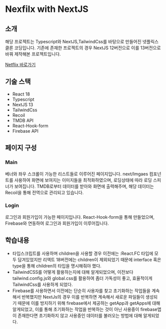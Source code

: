 # Nexfilx with NextJS 
## 소개
해당 프로젝트는 Typescript와 NextJS,TailwindCss를 바탕으로 만들어진 넷플릭스 클론 코딩입니다.
기존에 존재한 프로젝트의 경우 NextJS 12버전으로 이를 13버전으로 바꿔 제작해본 프로젝트입니다. 

[Netflix 바로가기](https://netflix-wtih-next13-typescript-git-main-seunggukyoo.vercel.app/)

## 기술 스택

* React 18
* Typescript
* NextJS 13
* TailwindCss
* Recoil
* TMDB API
* React-Hook-form
* Firebase API


## 페이지 구성
### Main
베너와 좌우 스크롤이 가능한 리스트들로 이루어진 페이지입니다. 
next/Imgaes 컴포넌트를 사용하여 화면에 보여지는 이미지들을 최적화하였으며, 로딩상태에 따라 로딩 스피너가 보여집니다. 
TMDB로부터 데이터를 받아와 화면에 출력해주며, 해당 데이터는 Recoil을 통해 전역으로 관리되고 있습니다.
### Login
로그인과 회원가입이 가능한 페이지입니다. 
React-Hook-form을 통해 만들었으며, Firebase와 연동하여 로그인과 회원가입이 이루어집니다. 


## 학습내용

* 타입스크립트를 사용하며 children을 사용할 경우 이전에는 :React.FC 타입에 모두 담겨있었지만 리액트 18버전에는 children이 제외되었기 때문에 interface 혹은 type을 통해 children의 타입을 명시해줘야 했다. 
*  TailwindCSS를 어떻게 활용하는지에 대해 알게되었으며, 이전보다 tailwind.config.js와 global.css를 활용하여 좀더 가독성이 좋고, 효율적이게 TailwindCss를 사용하게 되었다. 
* Firebase를 사용하면서 이전에는 단순히 사용자를 찾고 초기화하는 작업들을 계속해서 반복했지만 NextJs의 경우 이를 반복하면 계속해서 새로운 파일들이 생성되기 때문에 이를 방지하기 위해 firebase에서 제공하는 getApp과 getApps에 대해 알게되었고, 이를 통해 초기화하는 작업을 반복하는 것이 아닌 사용중이 firebase앱이 존재한다면 초기화하지 않고 사용중인 데이터를 불러오는 방법에 대해 알게되었다.  
